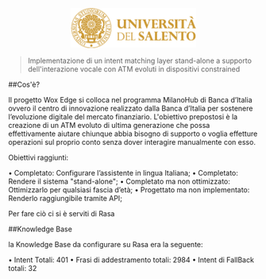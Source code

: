 <div align="center">
    <a href="https://www.unisalento.it">
        <img src="imgReadme/unilogo.png" width="50%" height="50%" >
    </a>
</div>

> Implementazione di un intent matching layer stand-alone a supporto dell'interazione vocale con ATM evoluti in dispositivi constrained 

##Cos'è? 

Il progetto Wox Edge si colloca nel programma MilanoHub di Banca d’Italia ovvero il centro di innovazione realizzato dalla Banca d’Italia per sostenere l’evoluzione digitale del mercato finanziario. L'obiettivo prepostosi è la creazione di un ATM evoluto di ultima generazione che possa effettivamente aiutare chiunque abbia bisogno di supporto o voglia effetture operazioni sul proprio conto senza dover interagire manualmente con esso.

Obiettivi raggiunti:

• Completato: Configurare l’assistente in lingua Italiana;
• Completato: Rendere il sistema "stand-alone";
• Completato ma non ottimizzato: Ottimizzarlo per qualsiasi fascia d’età;
• Progettato ma non implementato: Renderlo raggiungibile tramite API;


Per fare ciò ci si è serviti di Rasa

##Knowledge Base

la Knowledge Base da configurare su Rasa era la seguente:

• Intent Totali: 401
• Frasi di addestramento totali: 2984 
• Intent di FallBack totali: 32

